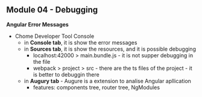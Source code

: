 ## Module 04 - Debugging

**Angular Error Messages**
- Chome Developer Tool Console
	- in __Console tab__, it is show the error messages
	- in __Sources tab__, it is show the resources, and it is possible debugging
		- localhost:42000 > main.bundle.js - it is not supper debugging in the file
		- webpack > project > src - there are the ts files of the project - it is better to debuggin there
	- in __Augury tab__ - Augure is a extension to analise Angular apllication
		- features: components tree, router tree, NgModules